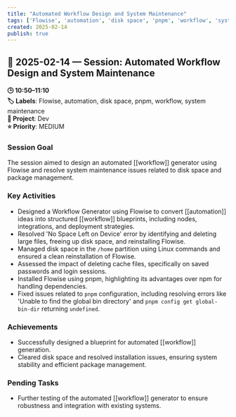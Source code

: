 ```yaml
---
title: "Automated Workflow Design and System Maintenance"
tags: ['Flowise', 'automation', 'disk space', 'pnpm', 'workflow', 'system maintenance']
created: 2025-02-14
publish: true
---
```


## 📅 2025-02-14 — Session: Automated Workflow Design and System Maintenance

**🕒 10:50–11:10**  
**🏷️ Labels**: Flowise, automation, disk space, pnpm, workflow, system maintenance  
**📂 Project**: Dev  
**⭐ Priority**: MEDIUM  


### Session Goal
The session aimed to design an automated [[workflow]] generator using Flowise and resolve system maintenance issues related to disk space and package management.

### Key Activities
- Designed a Workflow Generator using Flowise to convert [[automation]] ideas into structured [[workflow]] blueprints, including nodes, integrations, and deployment strategies.
- Resolved 'No Space Left on Device' error by identifying and deleting large files, freeing up disk space, and reinstalling Flowise.
- Managed disk space in the `/home` partition using Linux commands and ensured a clean reinstallation of Flowise.
- Assessed the impact of deleting cache files, specifically on saved passwords and login sessions.
- Installed Flowise using pnpm, highlighting its advantages over npm for handling dependencies.
- Fixed issues related to `pnpm` configuration, including resolving errors like 'Unable to find the global bin directory' and `pnpm config get global-bin-dir` returning `undefined`.

### Achievements
- Successfully designed a blueprint for automated [[workflow]] generation.
- Cleared disk space and resolved installation issues, ensuring system stability and efficient package management.

### Pending Tasks
- Further testing of the automated [[workflow]] generator to ensure robustness and integration with existing systems.
